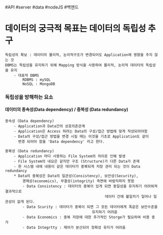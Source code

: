 #API #server #data #nodeJS #백엔드 

# 데이터의 궁극적 목표는 데이터의 독립성 추구
	독립성의 확보 : 데이터의 물리적, 논리적구조가 변경되어도 Application에 영향을 주지 않는 것
	DBMS는 독립성을 유지하기 위해 Mapping 방식을 사용하여 물리적, 논리적 데이터의 독립성을 유지
		- 대표적 DBMS
			RDBMS : mySQL
			NoSQL : MongoDB

### 독립성을 방해하는 요소
#### 데이터의 종속성(Data dependency) / 중복성 (Data redundancy)
	
	종속성 (Data dependency)
		- Application과 Data간의 상호의존관계
		- Application은 Access 하려는 Data의 구성/접근 방법에 맞게 작성되어야함
		- Data의 구성/접근 방법을 변경 시킬 때는 이것을 기초로 Application도 같이
		  변경 되어야 함을 'Data dependency' 라고 한다. 
	
	중복성 (Data redundancy)
		- Application 마다 사용하는 File System의 차이로 인해 발생
		- File System의 내요은 같지만 구조 (Structure)가 다른 Data가 존재
		- 한 시스템 내에 내용이 같은 데이터가 중복되게 저장 관리 되는 것이 Data redundancy
		* Data의 중복성은 Data의 일관성(Consistency), 보안성(Security), 
			경제성(economics), 무결성(integrity) 측면에 바람직하지 못함
			- Data Consistency : 데이터의 중복이 있게 되면 동일성을 유지하기 어려워져 결과적으로 
												  데이터 간에 불일치기 일어나 일관성이 없게 된다.
			- Data Scurity : 데이터가 중복이 되면 그 모든 데이터에게 똑같은 보안수준을 
								            유지하기 어려움
			- Data Economics : 중복 저장에 대한 추가적인 Storge가 필요하여 비용 증가
			- Data Integrtty : 제어가 분산되어 정확성 유지가 어려움